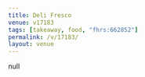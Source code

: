 ```yaml
---
title: Deli Fresco
venue: v17183
tags: [takeaway, food, "fhrs:662852"]
permalink: /v/17183/
layout: venue
---
```

null